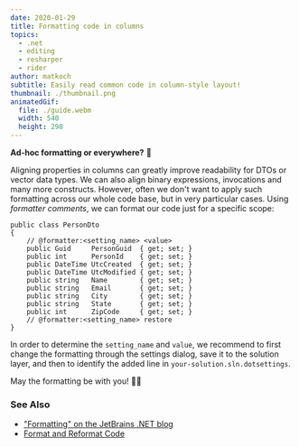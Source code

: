 ```yaml
---
date: 2020-01-29
title: Formatting code in columns
topics:
  - .net
  - editing
  - resharper
  - rider
author: matkoch
subtitle: Easily read common code in column-style layout!
thumbnail: ./thumbnail.png
animatedGif:
  file: ./guide.webm
  width: 540
  height: 298
---
```


**Ad-hoc formatting or everywhere?** 📐

Aligning properties in columns can greatly improve readability for DTOs or vector data types. We can also align binary expressions, invocations and many more constructs. However, often we don't want to apply such formatting across our whole code base, but in very particular cases. Using _formatter comments_, we can format our code just for a specific scope:

```
public class PersonDto
{
    // @formatter:<setting_name> <value>
    public Guid     PersonGuid  { get; set; }
    public int      PersonId    { get; set; }
    public DateTime UtcCreated  { get; set; }
    public DateTime UtcModified { get; set; }
    public string   Name        { get; set; }
    public string   Email       { get; set; }
    public string   City        { get; set; }
    public string   State       { get; set; }
    public int      ZipCode     { get; set; }
    // @formatter:<setting_name> restore
}
```

In order to determine the `setting_name` and `value`, we recommend to first change the formatting through the settings dialog, save it to the solution layer, and then to identify the added line in `your-solution.sln.dotsettings`.

May the formatting be with you! 🧙🏻

### See Also

- ["Formatting" on the JetBrains .NET blog](https://blog.jetbrains.com/dotnet/?s=formatting)
- [Format and Reformat Code](https://www.jetbrains.com/help/rider/Code_Formatting_Style.html)
